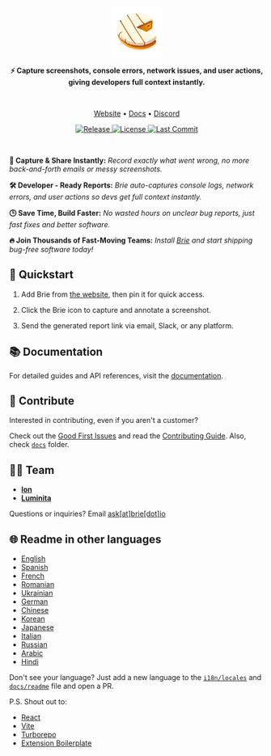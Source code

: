 <p align="center">
  <a href="https://go.brie.io/lp" target="_blank">
    <img src="https://github.com/briehq/.github/raw/main/profile/content/brie-icon-400x400.png" width="100px" alt="Brie - Capture bugs" />
  </a>
</p>

<p align="center">
  <strong>⚡️ Capture screenshots, console errors, network issues, and user actions,<br />giving developers full context instantly.</strong>
</p>

<br />

<p align="center">
  <a href="https://go.brie.io/lp" target="_blank">Website</a> •
  <a href="https://go.brie.io/docs" target="_blank">Docs</a> •
  <a href="https://go.brie.io/discord" target="_blank">Discord</a>
</p>

<p align="center">
  <a href="https://github.com/briehq/brie-extension/actions/workflows/build-zip.yml">
    <img src="https://github.com/briehq/brie-extension/actions/workflows/build-zip.yml/badge.svg" alt="Release" />
  </a>
  <a href="https://github.com/briehq/brie-extension/blob/main/LICENSE.md">
    <img src="https://img.shields.io/github/license/briehq/brie-extension" alt="License" />
  </a>
  <a href="https://github.com/briehq/brie-extension/commits/main">
    <img src="https://img.shields.io/github/last-commit/briehq/brie-extension" alt="Last Commit" />
  </a>
</p>

<br />

**🚀 Capture & Share Instantly:**
_Record exactly what went wrong, no more back-and-forth emails or messy screenshots._

**🛠️ Developer - Ready Reports:**
_Brie auto-captures console logs, network errors, and user actions so devs get full context instantly._

**🕒 Save Time, Build Faster:**
_No wasted hours on unclear bug reports, just fast fixes and better software._

**🔥 Join Thousands of Fast-Moving Teams:**
_Install <a href="https://go.brie.io/lp" target="_blank">Brie</a> and start shipping bug-free software today!_

## 💫 Quickstart

1. Add Brie from <a href="https://go.brie.io/lp" target="_blank">the website</a>, then pin it for quick access.

2. Click the Brie icon to capture and annotate a screenshot.

3. Send the generated report link via email, Slack, or any platform.

## 📚 Documentation

For detailed guides and API references, visit the <a href="https://go.brie.io/docs" target="_blank">documentation</a>.

## 🤝 Contribute

Interested in contributing, even if you aren't a customer?

Check out the [Good First Issues](https://github.com/briehq/brie-extension/labels/good%20first%20issue) and read the [Contributing Guide](./docs/CONTRIBUTING.md). Also, check [`docs`](./docs) folder.

## 👨‍💻 Team

- <a href="https://x.com/intent/follow?screen_name=ionleu" target="_blank"><strong>Ion</strong></a>
- <a href="https://github.com/luminital" target="_blank"><strong>Luminita</strong></a>

Questions or inquiries? Email <a href="mailto:ask@brie.io" target="_blank">ask[at]brie[dot]io</a>

## 🌐 Readme in other languages

- [English](https://github.com/briehq/brie-extension)
- [Spanish](./docs/readme/es.md)
- [French](./docs/readme/fr.md)
- [Romanian](./docs/readme/ro.md)
- [Ukrainian](./docs/readme/ua.md)
- [German](./docs/readme/de.md)
- [Chinese](./docs/readme/zh-Hans.md)
- [Korean](./docs/readme/ko.md)
- [Japanese](./docs/readme/ja.md)
- [Italian](./docs/readme/it.md)
- [Russian](./docs/readme/ru.md)
- [Arabic](./docs/readme/ar.md)
- [Hindi](./docs/readme/hi.md)

Don't see your language? Just add a new language to the [`i18n/locales`](./packages/i18n/locales) and [`docs/readme`](./docs/readme) file and open a PR.

P.S. Shout out to:

- <a href="https://github.com/facebook/react" target="_blank">React</a>
- <a href="https://github.com/vitejs/vite" target="_blank">Vite</a>
- <a href="https://github.com/vercel/turborepo" target="_blank">Turborepo</a>
- <a href="https://github.com/Jonghakseo/chrome-extension-boilerplate-react-vite" target="_blank">Extension Boilerplate</a>
